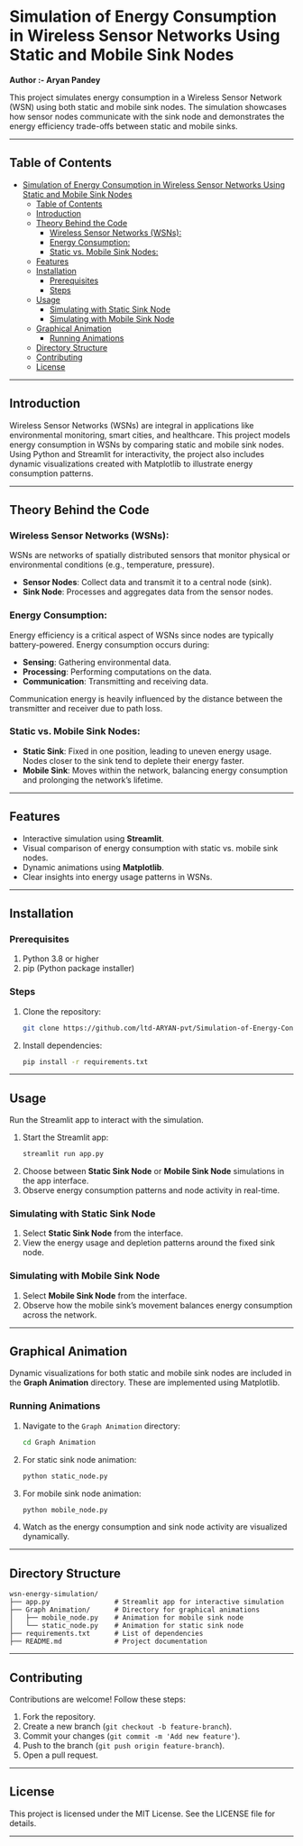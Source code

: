 # Simulation of Energy Consumption in Wireless Sensor Networks Using Static and Mobile Sink Nodes
**Author :- Aryan Pandey** 

This project simulates energy consumption in a Wireless Sensor Network (WSN) using both static and mobile sink nodes. The simulation showcases how sensor nodes communicate with the sink node and demonstrates the energy efficiency trade-offs between static and mobile sinks.

---

## Table of Contents
- [Simulation of Energy Consumption in Wireless Sensor Networks Using Static and Mobile Sink Nodes](#simulation-of-energy-consumption-in-wireless-sensor-networks-using-static-and-mobile-sink-nodes)
  - [Table of Contents](#table-of-contents)
  - [Introduction](#introduction)
  - [Theory Behind the Code](#theory-behind-the-code)
    - [Wireless Sensor Networks (WSNs):](#wireless-sensor-networks-wsns)
    - [Energy Consumption:](#energy-consumption)
    - [Static vs. Mobile Sink Nodes:](#static-vs-mobile-sink-nodes)
  - [Features](#features)
  - [Installation](#installation)
    - [Prerequisites](#prerequisites)
    - [Steps](#steps)
  - [Usage](#usage)
    - [Simulating with Static Sink Node](#simulating-with-static-sink-node)
    - [Simulating with Mobile Sink Node](#simulating-with-mobile-sink-node)
  - [Graphical Animation](#graphical-animation)
    - [Running Animations](#running-animations)
  - [Directory Structure](#directory-structure)
  - [Contributing](#contributing)
  - [License](#license)

---

## Introduction
Wireless Sensor Networks (WSNs) are integral in applications like environmental monitoring, smart cities, and healthcare. This project models energy consumption in WSNs by comparing static and mobile sink nodes. Using Python and Streamlit for interactivity, the project also includes dynamic visualizations created with Matplotlib to illustrate energy consumption patterns.

---

## Theory Behind the Code

### Wireless Sensor Networks (WSNs):
WSNs are networks of spatially distributed sensors that monitor physical or environmental conditions (e.g., temperature, pressure).

- **Sensor Nodes**: Collect data and transmit it to a central node (sink).
- **Sink Node**: Processes and aggregates data from the sensor nodes.

### Energy Consumption:
Energy efficiency is a critical aspect of WSNs since nodes are typically battery-powered. Energy consumption occurs during:
- **Sensing**: Gathering environmental data.
- **Processing**: Performing computations on the data.
- **Communication**: Transmitting and receiving data.

Communication energy is heavily influenced by the distance between the transmitter and receiver due to path loss.

### Static vs. Mobile Sink Nodes:
- **Static Sink**: Fixed in one position, leading to uneven energy usage. Nodes closer to the sink tend to deplete their energy faster.
- **Mobile Sink**: Moves within the network, balancing energy consumption and prolonging the network’s lifetime.

---

## Features
- Interactive simulation using **Streamlit**.
- Visual comparison of energy consumption with static vs. mobile sink nodes.
- Dynamic animations using **Matplotlib**.
- Clear insights into energy usage patterns in WSNs.

---

## Installation

### Prerequisites
1. Python 3.8 or higher
2. pip (Python package installer)

### Steps
1. Clone the repository:
   ```bash
   git clone https://github.com/ltd-ARYAN-pvt/Simulation-of-Energy-Consumption-in-WSN.git
   ```
2. Install dependencies:
   ```bash
   pip install -r requirements.txt
   ```

---

## Usage
Run the Streamlit app to interact with the simulation.

1. Start the Streamlit app:
   ```bash
   streamlit run app.py
   ```
2. Choose between **Static Sink Node** or **Mobile Sink Node** simulations in the app interface.
3. Observe energy consumption patterns and node activity in real-time.

### Simulating with Static Sink Node
1. Select **Static Sink Node** from the interface.
2. View the energy usage and depletion patterns around the fixed sink node.

### Simulating with Mobile Sink Node
1. Select **Mobile Sink Node** from the interface.
2. Observe how the mobile sink’s movement balances energy consumption across the network.

---

## Graphical Animation
Dynamic visualizations for both static and mobile sink nodes are included in the **Graph Animation** directory. These are implemented using Matplotlib.

### Running Animations
1. Navigate to the `Graph Animation` directory:
   ```bash
   cd Graph Animation
   ```
2. For static sink node animation:
   ```bash
   python static_node.py
   ```
3. For mobile sink node animation:
   ```bash
   python mobile_node.py
   ```
4. Watch as the energy consumption and sink node activity are visualized dynamically.

---

## Directory Structure
```
wsn-energy-simulation/
├── app.py                # Streamlit app for interactive simulation
├── Graph Animation/      # Directory for graphical animations
│   ├── mobile_node.py    # Animation for mobile sink node
│   └── static_node.py    # Animation for static sink node
├── requirements.txt      # List of dependencies
├── README.md             # Project documentation
```

---

## Contributing
Contributions are welcome! Follow these steps:
1. Fork the repository.
2. Create a new branch (`git checkout -b feature-branch`).
3. Commit your changes (`git commit -m 'Add new feature'`).
4. Push to the branch (`git push origin feature-branch`).
5. Open a pull request.

---

## License
This project is licensed under the MIT License. See the LICENSE file for details.

---


